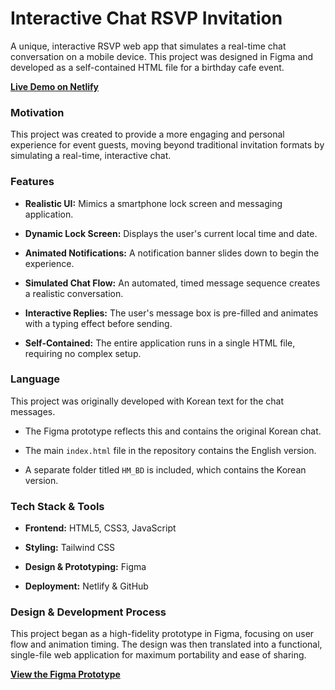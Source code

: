 # Interactive Chat RSVP Invitation

A unique, interactive RSVP web app that simulates a real-time chat conversation on a mobile device. This project was designed in Figma and developed as a self-contained HTML file for a birthday cafe event.

[**Live Demo on Netlify**](haminnie-bday.netlify.app)

### Motivation

This project was created to provide a more engaging and personal experience for event guests, moving beyond traditional invitation formats by simulating a real-time, interactive chat.

### Features

* **Realistic UI:** Mimics a smartphone lock screen and messaging application.

* **Dynamic Lock Screen:** Displays the user's current local time and date.

* **Animated Notifications:** A notification banner slides down to begin the experience.

* **Simulated Chat Flow:** An automated, timed message sequence creates a realistic conversation.

* **Interactive Replies:** The user's message box is pre-filled and animates with a typing effect before sending.

* **Self-Contained:** The entire application runs in a single HTML file, requiring no complex setup.

### Language

This project was originally developed with Korean text for the chat messages.

* The Figma prototype reflects this and contains the original Korean chat.

* The main `index.html` file in the repository contains the English version.

* A separate folder titled `HM_BD` is included, which contains the Korean version.

### Tech Stack & Tools

* **Frontend:** HTML5, CSS3, JavaScript

* **Styling:** Tailwind CSS

* **Design & Prototyping:** Figma

* **Deployment:** Netlify & GitHub

### Design & Development Process

This project began as a high-fidelity prototype in Figma, focusing on user flow and animation timing. The design was then translated into a functional, single-file web application for maximum portability and ease of sharing.

[**View the Figma Prototype**](https://www.figma.com/design/FBuk89DXDLw0LI1wvd18tL/Birthday-RSVP?node-id=0-1&t=scNbIJQKgNjJwdq2-1) 

